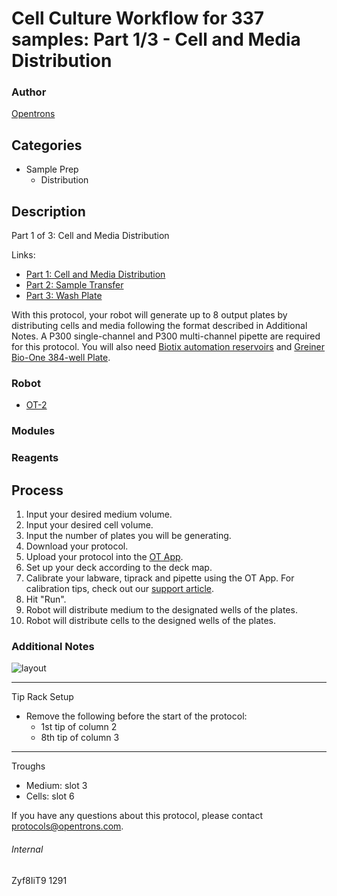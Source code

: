 # Cell Culture Workflow for 337 samples: Part 1/3 - Cell and Media Distribution

### Author
[Opentrons](http://www.opentrons.com/)

## Categories
* Sample Prep
    * Distribution

## Description
Part 1 of 3: Cell and Media Distribution

Links:
* [Part 1: Cell and Media Distribution](./1291-griffith-university-part1)
* [Part 2: Sample Transfer](./1291-griffith-university-part2)
* [Part 3: Wash Plate](./1291-griffith-university-part3)

With this protocol, your robot will generate up to 8 output plates by distributing cells and media following the format described in Additional Notes. A P300 single-channel and P300 multi-channel pipette are required for this protocol. You will also need [Biotix automation reservoirs](http://biotix.com/products/reservoirs/100-ml-automation-reservoir-sterilized/) and [Greiner Bio-One 384-well Plate](https://www.usascientific.com/384-well-cellstar-black-clearbottom-tc-plate.aspx).

### Robot
* [OT-2](https://opentrons.com/ot-2)

### Modules

### Reagents

## Process
1. Input your desired medium volume.
2. Input your desired cell volume.
3. Input the number of plates you will be generating.
4. Download your protocol.
5. Upload your protocol into the [OT App](https://opentrons.com/ot-app).
6. Set up your deck according to the deck map.
7. Calibrate your labware, tiprack and pipette using the OT App. For calibration tips, check out our [support article](https://support.opentrons.com/ot-2/getting-started-software-setup/deck-calibration).
8. Hit "Run".
9. Robot will distribute medium to the designated wells of the plates.
10. Robot will distribute cells to the designed wells of the plates.


### Additional Notes
![layout](https://s3.amazonaws.com/opentrons-protocol-library-website/custom-README-images/1291-griffith-university/part1_layout.png)

---

Tip Rack Setup
* Remove the following before the start of the protocol:
    * 1st tip of column 2
    * 8th tip of column 3

---

Troughs
* Medium: slot 3
* Cells: slot 6

If you have any questions about this protocol, please contact protocols@opentrons.com.

###### Internal
Zyf8IiT9
1291
